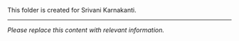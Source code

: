 This folder is created for Srivani Karnakanti.

---

*Please replace this content with relevant information.*
